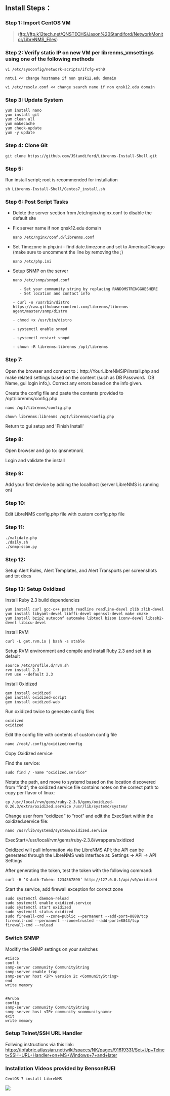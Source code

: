 ## Install Steps：

### Step 1: Import CentOS VM
   > (ftp://ftp.k12tech.net/QNSTECHS/Jason%20Standiford/NetworkMonitor/LibreNMS_Files)

      
### Step 2: Verify static IP on new VM per librenms_vmsettings using one of the following methods

    vi /etc/sysconfig/network-scripts/ifcfg-eth0
    
    nmtui << change hostname if non qnsk12.edu domain
    
    vi /etc/resolv.conf << change search name if non qnsk12.edu domain


### Step 3: Update System
    yum install nano
    yum install git
    yum clean all
    yum makecache
    yum check-update
    yum -y update
    

### Step 4: Clone Git 
    git clone https://github.com/JStandiford/Librenms-Install-Shell.git


### Step 5:
Run install script; root is recommended for installation
  
    sh Librenms-Install-Shell/Centos7_install.sh
    
    
### Step 6: Post Script Tasks
- Delete the server section from /etc/nginx/nginx.conf to disable the default site

- Fix server name if non qnsk12.edu domain

      nano /etc/nginx/conf.d/librenms.conf

- Set Timezone in php.ini - find date.timezone and set to America/Chicago  (make sure to uncomment the line by removing the ;)

      nano /etc/php.ini

- Setup SNMP on the server

      nano /etc/snmp/snmpd.conf
     
         - Set your community string by replacing RANDOMSTRINGGOESHERE
         - Set location and contact info
   
      - curl -o /usr/bin/distro https://raw.githubusercontent.com/librenms/librenms-agent/master/snmp/distro
   
      - chmod +x /usr/bin/distro
   
      - systemctl enable snmpd
   
      - systemctl restart snmpd

      - chown -R librenms:librenms /opt/librenms        
      
      
### Step 7:
Open the browser and connect to：http://YourLibreNMSIP/install.php  and make related settings based on the content (such as DB Password、DB Name, gui login info,).  Correct any errors based on the info given.  

Create the config file and paste the contents provided to /opt/librenms/config.php

    nano /opt/librenms/config.php

    chown librenms:librenms /opt/librenms/config.php
    
Return to gui setup and 'Finish Install'


### Step 8:
Open browser and go to: qnsnetmon\

Login and validate the install


### Step 9:
Add your first device by adding the localhost (server LibreNMS is running on) 


### Step 10:
Edit LibreNMS config.php file with custom config.php file


### Step 11:
    ./validate.php
    ./daily.sh
    ./snmp-scan.py


### Step 12:
Setup Alert Rules, Alert Templates, and Alert Transports per screenshots and txt docs


### Step 13: Setup Oxidized

Install Ruby 2.3 build dependencies

    yum install curl gcc-c++ patch readline readline-devel zlib zlib-devel
    yum install libyaml-devel libffi-devel openssl-devel make cmake
    yum install bzip2 autoconf automake libtool bison iconv-devel libssh2-devel libicu-devel

Install RVM

    curl -L get.rvm.io | bash -s stable

Setup RVM environment and compile and install Ruby 2.3 and set it as default

    source /etc/profile.d/rvm.sh
    rvm install 2.3
    rvm use --default 2.3
    
Install Oxidized

    gem install oxidized 
    gem install oxidized-script
    gem install oxidized-web
    
Run oxidized twice to generate config files

    oxidized
    oxidized 

Edit the config file with contents of custom config file

    nano /root/.config/oxidized/config
    
Copy Oxidized service

Find the service:

    sudo find / -name "oxidized.service"
Notate the path, and move to systemd based on the location discovered from “find”; the oxidized service file contains notes on the correct path to copy per flavor of linux:

    cp /usr/local/rvm/gems/ruby-2.3.8/gems/oxidized-0.26.3/extra/oxidized.service /usr/lib/systemd/system/

Change user from “oxidized” to “root” and edit the ExecStart within the oxidized.service file:

    nano /usr/lib/systemd/system/oxidized.service
    
ExecStart=/usr/local/rvm/gems/ruby-2.3.8/wrappers/oxidized     
    
Oxidized will pull information via the LibreNMS API; the API can be generated through the LIbreNMS web interface at:
Settings -> API -> API Settings

After generating the token, test the token with the following command:

    curl -H ‘X-Auth-Token: 1234567890’ http://127.0.0.1/api/v0/oxidized
    
Start the service, add firewall exception for correct zone

    sudo systemctl daemon-reload
    sudo systemctl enable oxidized.service
    sudo systemctl start oxidized
    sudo systemctl status oxidized
    sudo firewall-cmd --zone=public --permanent --add-port=8888/tcp
    firewall-cmd --permanent --zone=trusted --add-port=8843/tcp
    firewall-cmd --reload
    

### Switch SNMP 
Modifiy the SNMP settings on your switches

    #Cisco
    conf t
    snmp-server community CommunityString
    snmp-server enable trap 
    snmp-server host <IP> version 2c <CommunityString>
    end
    write memory 

    
    #Aruba
    config
    snmp-server community CommunityString 
    snmp-server host <IP> community <communityname>
    exit
    write memory
    
    
### Setup Telnet/SSH URL Handler
Follwing instructions via this link:  https://ipfabric.atlassian.net/wiki/spaces/NK/pages/91619331/Set+Up+Telnet+SSH+URL+Handler+on+MS+Windows+7+and+later


### Installation Videos provided by BensonRUEI
   
    CentOS 7 install LibreNMS
[![](http://img.youtube.com/vi/UxsgXax2wBE/0.jpg)](http://www.youtube.com/watch?v=UxsgXax2wBE "")

